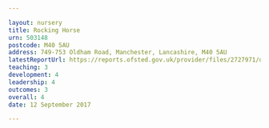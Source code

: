 ```yaml
---

layout: nursery
title: Rocking Horse
urn: 503148
postcode: M40 5AU
address: 749-753 Oldham Road, Manchester, Lancashire, M40 5AU
latestReportUrl: https://reports.ofsted.gov.uk/provider/files/2727971/urn/503148.pdf
teaching: 3
development: 4
leadership: 4
outcomes: 3
overall: 4
date: 12 September 2017

---
```

